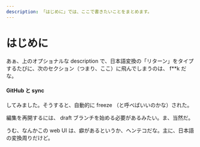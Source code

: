 ```yaml
---
description: 「はじめに」では、ここで書きたいことをまとめます。
---
```


# はじめに

あぁ、上のオプショナルな description で、日本語変換の「リターン」をタイプするたびに、次のセクション（つまり、ここ）に飛んでしまうのは、 f\*\*k だな。

#### GitHub と sync

してみました。そうすると、自動的に freeze （と呼べばいいのかな）された。

編集を再開するには、 draft ブランチを始める必要があるみたい。ま、当然だ。

うむ、なんかこの web UI は、癖があるというか、ヘンテコだな。主に、日本語の変換周りだけど。

